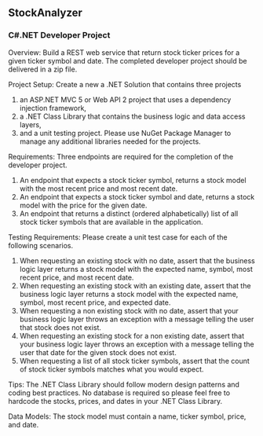 ## StockAnalyzer
### C#.NET Developer Project

Overview: Build a REST web service that return stock ticker prices for a given ticker symbol and date. 
The completed developer project should be delivered in a zip file.

Project Setup: Create a new a .NET Solution that contains three projects 
1) an ASP.NET MVC 5 or Web API 2 project that uses a dependency injection framework, 
2) a .NET Class Library that contains the business logic and data access layers, 
3) and a unit testing project. Please use NuGet Package Manager to manage any additional libraries needed for the projects.

Requirements: Three endpoints are required for the completion of the developer project. 
1) An endpoint that expects a stock ticker symbol, returns a stock model with the most recent price and most recent date. 
2) An endpoint that expects a stock ticker symbol and date, returns a stock model with the price for the given date. 
3) An endpoint that returns a distinct (ordered alphabetically) list of all stock ticker symbols that are available in the application.

Testing Requirements: Please create a unit test case for each of the following scenarios. 
1) When requesting an existing stock with no date, assert that the business logic layer returns a stock model with the expected name, symbol, most recent price, and most recent date. 
2) When requesting an existing stock with an existing date, assert that the business logic layer returns a stock model with the expected name, symbol, most recent price, and expected date. 
3) When requesting a non existing stock with no date, assert that your business logic layer throws an exception with a message telling the user that stock does not exist. 
4) When requesting an existing stock for a non existing date, assert that your business logic layer throws an exception with a message telling the user that date for the given stock does not exist. 
5) When requesting a list of all stock ticker symbols, assert that the count of stock ticker symbols matches what you would expect.

Tips: The .NET Class Library should follow modern design patterns and coding best practices. 
No database is required so please feel free to hardcode the stocks, prices, and dates in your .NET Class Library.

Data Models: The stock model must contain a name, ticker symbol, price, and date.

